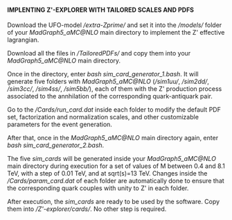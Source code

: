 #### IMPLENTING Z'-EXPLORER WITH TAILORED SCALES AND PDFS



Download the UFO-model */extra-Zprime/* and set it into the */models/* folder of your *MadGraph5_aMC@NLO* main directory to implement the Z' effective lagrangian. 

Download all the files in */TailoredPDFs/*  and copy them into your *MadGraph5_aMC@NLO* main directory. 

Once in the directory, enter *bash sim_card_generator_1.bash*. It will generate five folders with *MadGraph5_aMC@NLO* (*/sim1uu/*, */sim2dd/*, */sim3cc/*, */sim4ss/*, */sim5bb/*), each of them with the Z' production process associated to the annhilation of the corresponding quark-antiquark pair. 

Go to the */Cards/run_card.dat* inside each folder to modify the default PDF set, factorization and normalization scales, and other customizable parameters for
the event generation. 

After that, once in the *MadGraph5_aMC@NLO* main directory again, enter *bash sim_card_generator_2.bash*.

The five *sim_cards* will be generated inside your *MadGraph5_aMC@NLO* main directory during execution for a set of values of M between 0.4 and 8.1 TeV, 
with a step of 0.01 TeV, and at sqrt(s)=13 TeV. Changes inside the */Cards/param_card.dat* of each folder are automatically done to ensure that the
corresponding quark couples with unity to Z' in each folder. 

After execution, the *sim_cards* are ready to be used by the software. Copy them into */Z'-explorer/cards/*. No other step is required.





































